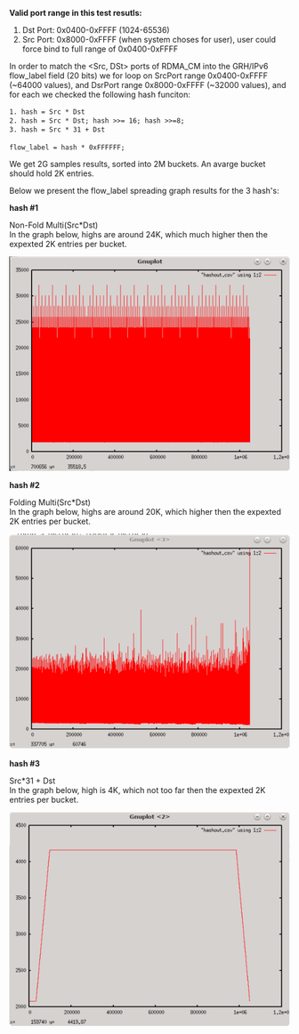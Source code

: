  
**Valid port range in this test resutls:**
1. Dst Port: 0x0400-0xFFFF (1024-65536)
2. Src Port: 0x8000-0xFFFF (when system choses for user), user could force bind to full range of 0x0400-0xFFFF

In order to match the <Src, DSt> ports of RDMA_CM into the GRH/IPv6 flow_label field (20 bits) we for loop on SrcPort range 0x0400-0xFFFF (~64000 values), and DsrPort range 0x8000-0xFFFF (~32000 values), and for each we checked the following hash funciton:
```
1. hash = Src * Dst
2. hash = Src * Dst; hash >>= 16; hash >>=8;
3. hash = Src * 31 + Dst

flow_label = hash * 0xFFFFFF;
```

We get 2G samples results, sorted into 2M buckets. An avarge bucket should hold 2K entries.

Below we present the flow_label spreading graph results for the 3 hash's:

**hash #1**

Non-Fold Multi(Src*Dst)  
In the graph below, highs are around 24K, which much higher then the expexted 2K entries per bucket.  

![Non-Fold Multi](https://github.com/rosenbaumalex/hashtest/blob/master/hash1_full_range.PNG)

**hash #2**

Folding Multi(Src*Dst)  
In the graph below, highs are around 20K, which higher then the expexted 2K entries per bucket.  

![Folding Multi](https://github.com/rosenbaumalex/hashtest/blob/master/hash2_full_range.PNG)


**hash #3**

Src*31 + Dst  
In the graph below, high is 4K, which not too far then the expexted 2K entries per bucket.  

![Non-Simetric](https://github.com/rosenbaumalex/hashtest/blob/master/hash3_full_range.PNG)

